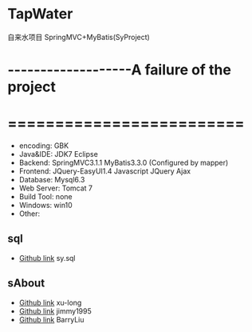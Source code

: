 # TapWater
自来水项目
SpringMVC+MyBatis(SyProject)

-------------------A failure of the project
================


=========================
============
* encoding: GBK
* Java&IDE: JDK7 Eclipse 
* Backend:   SpringMVC3.1.1 MyBatis3.3.0 (Configured by mapper)
* Frontend: JQuery-EasyUI1.4 Javascript JQuery Ajax
* Database: Mysql6.3
* Web Server: Tomcat 7
* Build Tool: none
* Windows: win10
* Other:  

sql
-----------------------------------
* [Github link](https://github.com/fm1995/TapWater/blob/master/SY/SyDataBase/sy.sql)	 sy.sql

sAbout
-----------------------------------
* [Github link](https://github.com/xu-long)	 xu-long
* [Github link](https://github.com/jimmy1995)	jimmy1995
* [Github link](https://github.com/BarryLiu)	BarryLiu
